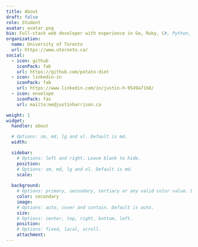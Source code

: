 ```yaml
---
title: About
draft: false
role: Student
avatar: avatar.png
bio: Full-stack web developer with experience in Go, Ruby, C#, Python, and JavaScript / TypeScript. More of a generalist than a specialist.
organization:
  name: University of Toronto
  url: https://www.utoronto.ca/
social:
  - icon: github
    iconPack: fab
    url: https://github.com/potato-diet
  - icon: linkedin-in
    iconPack: fab
    url: https://www.linkedin.com/in/justin-h-9549a71b8/
  - icon: envelope
    iconPack: fas
    url: mailto:me@justinharrison.ca

weight: 1
widget:
  handler: about

  # Options: sm, md, lg and xl. Default is md.
  width:

  sidebar:
    # Options: left and right. Leave blank to hide.
    position:
    # Options: sm, md, lg and xl. Default is md.
    scale:
  
  background:
    # Options: primary, secondary, tertiary or any valid color value. Default is primary.
    color: secondary
    image:
    # Options: auto, cover and contain. Default is auto.
    size:
    # Options: center, top, right, bottom, left.
    position:
    # Options: fixed, local, scroll.
    attachment: 
---
```

